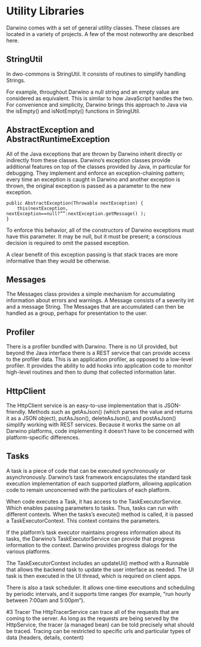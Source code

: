 # Utility Libraries

Darwino comes with a set of general utility classes. These classes are located in a variety of projects. A few of the most noteworthy are described here.

## StringUtil
In dwo-commons is StringUtil. It consists of routines to simplify handling Strings.

For example, throughout Darwino a null string and an empty value are considered as equivalent. This is similar to how JavaScript handles the two. For convenience and simplicity, Darwino brings this approach to Java via the isEmpty() and isNotEmpty() functions in StringUtil.

## AbstractException and AbstractRuntimeException 
All of the Java exceptions that are thrown by Darwino inherit directly or indirectly from these classes. Darwino’s exception classes provide additional features on top of the classes provided by Java, in particular for debugging.  They implement and enforce an exception-chaining pattern; every time an exception is caught in Darwino and another exception is thrown, the original exception is passed as a parameter to the new exception.

```
public AbstractException(Throwable nextException) {
	this(nextException, nextException==null?””:nextException.getMessage() );
}
```

To enforce this behavior, all of the constructors of Darwino exceptions must have this parameter. It may be null, but it must be present; a conscious decision is required to omit the passed exception.

A clear benefit of this exception passing is that stack traces are more informative than they would be otherwise.

## Messages
The Messages class provides a simple mechanism for accumulating information about errors and warnings. A Message consists of a severity int and a message String. The Messages that are accumulated can then be handled as a group, perhaps for presentation to the user.

## Profiler
There is a profiler bundled with Darwino. There is no UI provided, but beyond the Java interface there is a REST service that can provide access to the profiler data. This is an application profiler, as opposed to a low-level profiler. It provides the ability to add hooks into application code to monitor high-level routines and then to dump that collected information later. 

## HttpClient
The HttpClient service is an easy-to-use implementation that is JSON-friendly. Methods such as getAsJson() (which parses the value and returns it as a JSON object), putAsJson(), deleteAsJson(), and postAsJson() simplify working with REST services. Because it works the same on all Darwino platforms, code implementing it doesn’t have to be concerned with platform-specific differences.

## Tasks
A task is a piece of code that can be executed synchronously or asynchronously. Darwino’s task framework encapsulates the standard task execution implementation of each supported platform, allowing application code to remain unconcerned with the particulars of each platform.

When code executes a Task, it has access to the TaskExecutorService. Which enables passing parameters to tasks. Thus, tasks can run with different contexts. When the tasks’s execute() method is called, it is passed a TaskExecutorContext. This context contains the parameters.

If the platform’s task executor maintains progress information about its tasks, the Darwino’s TaskExecutorService can provide that progress information to the context. Darwino provides progress dialogs for the various platforms.

The TaskExecutorContext includes an updateUi() method with a Runnable that allows the backend task to update the user interface as needed. The UI task is then executed in the UI thread, which is required on client apps.

There is also a task scheduler. It allows one-time executions and scheduling by periodic intervals, and it supports time ranges (for example, “run hourly between 7:00am and 5:00pm”).

#3 Tracer
The HttpTracerService can trace all of the requests that are coming to the server. As long as the requests are being served by the HttpService, the tracer (a managed bean) can be told precisely what should be traced. Tracing can be restricted to specific urls and particular types of data (headers, details, content)
